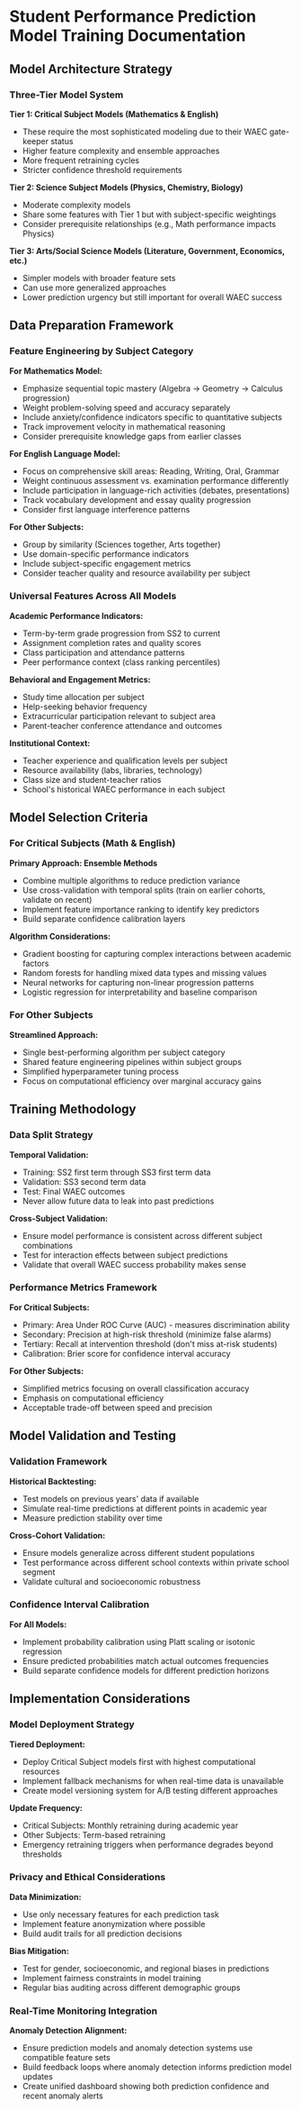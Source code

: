 # Student Performance Prediction Model Training Documentation

## Model Architecture Strategy

### Three-Tier Model System

**Tier 1: Critical Subject Models (Mathematics & English)**
- These require the most sophisticated modeling due to their WAEC gate-keeper status
- Higher feature complexity and ensemble approaches
- More frequent retraining cycles
- Stricter confidence threshold requirements

**Tier 2: Science Subject Models (Physics, Chemistry, Biology)**
- Moderate complexity models
- Share some features with Tier 1 but with subject-specific weightings
- Consider prerequisite relationships (e.g., Math performance impacts Physics)

**Tier 3: Arts/Social Science Models (Literature, Government, Economics, etc.)**
- Simpler models with broader feature sets
- Can use more generalized approaches
- Lower prediction urgency but still important for overall WAEC success

## Data Preparation Framework

### Feature Engineering by Subject Category

**For Mathematics Model:**
- Emphasize sequential topic mastery (Algebra → Geometry → Calculus progression)
- Weight problem-solving speed and accuracy separately
- Include anxiety/confidence indicators specific to quantitative subjects
- Track improvement velocity in mathematical reasoning
- Consider prerequisite knowledge gaps from earlier classes

**For English Language Model:**
- Focus on comprehensive skill areas: Reading, Writing, Oral, Grammar
- Weight continuous assessment vs. examination performance differently
- Include participation in language-rich activities (debates, presentations)
- Track vocabulary development and essay quality progression
- Consider first language interference patterns

**For Other Subjects:**
- Group by similarity (Sciences together, Arts together)
- Use domain-specific performance indicators
- Include subject-specific engagement metrics
- Consider teacher quality and resource availability per subject

### Universal Features Across All Models

**Academic Performance Indicators:**
- Term-by-term grade progression from SS2 to current
- Assignment completion rates and quality scores
- Class participation and attendance patterns
- Peer performance context (class ranking percentiles)

**Behavioral and Engagement Metrics:**
- Study time allocation per subject
- Help-seeking behavior frequency
- Extracurricular participation relevant to subject area
- Parent-teacher conference attendance and outcomes

**Institutional Context:**
- Teacher experience and qualification levels per subject
- Resource availability (labs, libraries, technology)
- Class size and student-teacher ratios
- School's historical WAEC performance in each subject

## Model Selection Criteria

### For Critical Subjects (Math & English)

**Primary Approach: Ensemble Methods**
- Combine multiple algorithms to reduce prediction variance
- Use cross-validation with temporal splits (train on earlier cohorts, validate on recent)
- Implement feature importance ranking to identify key predictors
- Build separate confidence calibration layers

**Algorithm Considerations:**
- Gradient boosting for capturing complex interactions between academic factors
- Random forests for handling mixed data types and missing values
- Neural networks for capturing non-linear progression patterns
- Logistic regression for interpretability and baseline comparison

### For Other Subjects

**Streamlined Approach:**
- Single best-performing algorithm per subject category
- Shared feature engineering pipelines within subject groups
- Simplified hyperparameter tuning process
- Focus on computational efficiency over marginal accuracy gains

## Training Methodology

### Data Split Strategy

**Temporal Validation:**
- Training: SS2 first term through SS3 first term data
- Validation: SS3 second term data
- Test: Final WAEC outcomes
- Never allow future data to leak into past predictions

**Cross-Subject Validation:**
- Ensure model performance is consistent across different subject combinations
- Test for interaction effects between subject predictions
- Validate that overall WAEC success probability makes sense

### Performance Metrics Framework

**For Critical Subjects:**
- Primary: Area Under ROC Curve (AUC) - measures discrimination ability
- Secondary: Precision at high-risk threshold (minimize false alarms)
- Tertiary: Recall at intervention threshold (don't miss at-risk students)
- Calibration: Brier score for confidence interval accuracy

**For Other Subjects:**
- Simplified metrics focusing on overall classification accuracy
- Emphasis on computational efficiency
- Acceptable trade-off between speed and precision

## Model Validation and Testing

### Validation Framework

**Historical Backtesting:**
- Test models on previous years' data if available
- Simulate real-time predictions at different points in academic year
- Measure prediction stability over time

**Cross-Cohort Validation:**
- Ensure models generalize across different student populations
- Test performance across different school contexts within private school segment
- Validate cultural and socioeconomic robustness

### Confidence Interval Calibration

**For All Models:**
- Implement probability calibration using Platt scaling or isotonic regression
- Ensure predicted probabilities match actual outcomes frequencies
- Build separate confidence models for different prediction horizons

## Implementation Considerations

### Model Deployment Strategy

**Tiered Deployment:**
- Deploy Critical Subject models first with highest computational resources
- Implement fallback mechanisms for when real-time data is unavailable
- Create model versioning system for A/B testing different approaches

**Update Frequency:**
- Critical Subjects: Monthly retraining during academic year
- Other Subjects: Term-based retraining
- Emergency retraining triggers when performance degrades beyond thresholds

### Privacy and Ethical Considerations

**Data Minimization:**
- Use only necessary features for each prediction task
- Implement feature anonymization where possible
- Build audit trails for all prediction decisions

**Bias Mitigation:**
- Test for gender, socioeconomic, and regional biases in predictions
- Implement fairness constraints in model training
- Regular bias auditing across different demographic groups

### Real-Time Monitoring Integration

**Anomaly Detection Alignment:**
- Ensure prediction models and anomaly detection systems use compatible feature sets
- Build feedback loops where anomaly detection informs prediction model updates
- Create unified dashboard showing both prediction confidence and recent anomaly alerts
